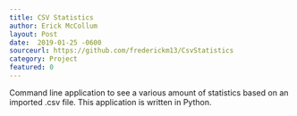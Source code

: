```yaml
---
title: CSV Statistics
author: Erick McCollum
layout: Post
date:  2019-01-25 -0600
sourceurl: https://github.com/frederickm13/CsvStatistics
category: Project
featured: 0
---
```


Command line application to see a various amount of statistics based on an imported .csv file. This application is written in Python.